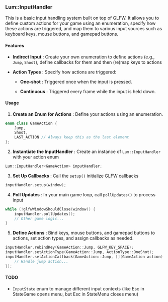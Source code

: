 ### Lum::InputHandler

This is a basic input handling system built on top of GLFW. It allows you to define custom actions for your game using an enumeration, specify how these actions are triggered, and map them to various input sources such as keyboard keys, mouse buttons, and gamepad buttons.

#### Features 
 
- **Indirect Input** : Create your own enumeration to define actions (e.g., `Jump`, `Shoot`), define callbacks for them and then (re)map keys to actions
 
- **Action Types** : Specify how actions are triggered: 
  - **One-shot** : Triggered once when the input is pressed.
 
  - **Continuous** : Triggered every frame while the input is held down.
 

#### Usage 
 
1. **Create an Enum for Actions** : Define your actions using an enumeration.

```cpp
enum class GameAction {
    Jump,
    Shoot,
    LAST_ACTION // Always keep this as the last element
};
```
 
2. **Instantiate the InputHandler** : Create an instance of `Lum::InputHandler` with your action enum

```cpp
Lum::InputHandler<GameAction> inputHandler;
```
 
3. **Set Up Callbacks** : Call the `setup()` initialize GLFW callbacks

```cpp
inputHandler.setup(window);
```
 
4. **Poll Updates** : In your main game loop, call `pollUpdates()` to process input

```cpp
while (!glfwWindowShouldClose(window)) {
    inputHandler.pollUpdates();
    // Other game logic...
}
```
 
5. **Define Actions** : Bind keys, mouse buttons, and gamepad buttons to actions, set action types, and assign callbacks as needed.

```cpp
inputHandler.rebindKey(GameAction::Jump, GLFW_KEY_SPACE);
inputHandler.setActionType(GameAction::Jump, ActionType::OneShot);
inputHandler.setActionCallback(GameAction::Jump, [](GameAction action) {
    // Handle jump action...
});
```

#### TODO 
 
- `InputState` enum to manage different input contexts (like Esc in StateGame opens menu, but Esc in StateMenu closes menu)